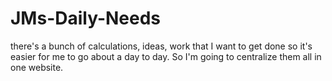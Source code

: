 # JMs-Daily-Needs
there's a bunch of calculations, ideas, work that I want to get done so it's easier for me to go about a day to day. So I'm going to centralize them all in one website.
